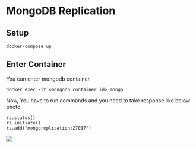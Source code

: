 # MongoDB Replication

## Setup

````
docker-compose up
````

## Enter Container
You can enter mongodb container
````
docker exec -it <mongodb_container_id> mongo
````
Now, You have to run commands and you need to take response like below photo.
````
rs.status()
rs.initiate()
rs.add("mongoreplication:27017")
````

<img src="https://image.prntscr.com/image/VAH0uYJbTfubCtGQfDQNWQ.png">
